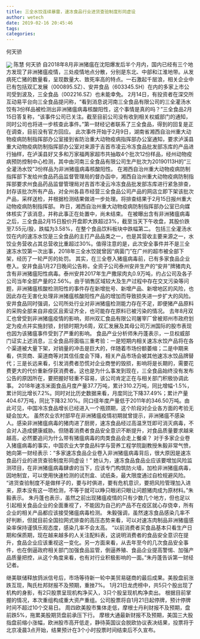 ```yaml
---
title: 三全水饺连续暴雷，速冻食品行业进货查验制度形同虚设
author: wetech
date: 2019-02-16 20:45:46
tags: 
categories: 
---
```

何天骄
<!-- more -->
<img align="center" border="0" src="https://imgcdn.yicai.com/uppics/images/2019/02/b71994531020b3d6cf192ead9165a300.jpg" />
陈慧
何天骄
自2018年8月非洲猪瘟在沈阳爆发后半个月内，国内已经有三个地方发现了非洲猪瘟疫情，三处疫情地点分散，分别是东北、中部和江淮地带。从发病死亡猪的数量看，呈现数量大、致死率高的特点。一石激起千层浪，相关企业中已有包括双汇发展（000895.SZ）、安井食品（603345.SH）在内的多家上市公司受到波及，三全食品（002216.SZ）也未能幸免。
2月14日，有投资者在深交所互动易平台向三全食品提问称，“看到消息说河南三全食品有限公司的三全灌汤水饺有3份样品被检测出非洲猪瘟病毒核酸阳性，这个事情是真的吗？”三全食品2月15日答复称，“该事件公司已关注。截至目前公司没有收到相关权威部门的通知，同时公司也将进一步核查此事件。”第一财经记者联系了三全食品，得到的回复是正在调查，目前没有官方回应。
此次事件开始于2月9日，湖南省湘西自治州重大动物疫病防制指挥部办公室接到省防治重大动物疫病指挥部办公室通知，要求泸溪县重大动物疫病防制指挥部办公室对来源于吉首市凌云冷冻食品批发部冻库的产品进行抽样，在泸溪县好又多和万家福两家超市共抽取4个批次12份样品，经州动物疫病预防控制中心检测，其中由河南三全食品有限公司生产批次为20190113H的“三全灌汤水饺”3份样品为非洲猪瘟病毒核酸阳性。
在湘西自治州重大动物疫病防制指挥部下发给州食品药品监督管理局的督办函中，湘西自治州重大动物疫病防制指挥部要求州食品药品监督管理局对吉首市凌云冷冻食品批发部冻库进行紧急排查，封存该批次所有产品，对全州各县市经营三全食品公司产品的网店立即下架该批次产品，采样送检，并根据检测结果做进一步处理。将排查结果于2月15日报州重大动物疫病防制指挥部。
昨日，湘西自治州重大动物疫病防制指挥部办公室已向媒体核实了该消息，并称此事正在处置中，尚未结束。
在被曝出含有非洲猪瘟病毒之后，三全食品2月15日股价开盘即大跌超过3%，截至当天下午收盘，其股价跌至7.55元/股，跌幅为3.58%，在整个食品饮料板块中跌幅第二。
包括三全灌汤水饺在内的速冻水饺是三全食品的主打产品品类之一，也是其营收主要来源之一，水饺业务营收占其总营收比重超过30%。值得注意的是，此次安全事件并不是三全速冻水饺第一次出事，2018年三全水饺就曾因“病菌门”在广州的超市被全部下架，经历了一轮严厉的处罚。
其实，在三全卷入猪瘟病毒前，已有多家食品企业卷入。安井食品1月27日晚间公告称，全资子公司泰州安井生产的“安井”牌猪肉丸含有非洲猪瘟阳性病毒。泰州安井2017年生产撒尿肉丸0.9万吨，约占公司及各子公司当年全部产量的2.56%。由于销售区域较大及生产过程中存在交叉污染等问题，非洲猪瘟核酸检测阳性的事件存在新增批号、新增产品、新增地区的风险，也因此存在无害化处理非洲猪瘟核酸阳性产品的增加而导致损失进一步扩大的风险。安井食品同时强调，公司所处行业对非洲猪瘟检测能力存在不足，即便猪产品原料的采购全部来自非疫区且索证齐全，也可能存在原料已被污染的情况。
去年8月双汇也曾受到非洲猪瘟疫情的影响，郑州双汇食品有限公司屠宰厂曾被郑州市政府划定为疫点并实施封锁，封锁时期为6周，双汇发展及其母公司万洲国际的股市表现也因为该猪瘟事件受到了严重的影响。
食品产业分析师朱丹蓬表示，一旦权威部门证实上述消息，三全食品将面临三重考验：一是短期内相关速冻水饺产品将在各个渠道被大量下架，对销量的冲击是巨大的，伴随着市场份额萎缩；二是中期来看，供货商、渠道商等对其信任度会下降，相关产品市场会被其他速冻水饺品牌替代；三是长远来看，引发消费者恐慌对企业商誉的毁损，影响将是长期的，需要花费更大的代价重新俘获消费者。这也是为什么事发到现在，三全食品始终没有发布公告的原因所在，要把握好轻重不容易，该公司肯定正在与相关部门积极协调此事。
2018年速冻米面食品月度产量37.7万吨，累计310.2万吨，同比增幅-1.5%，累计同比增长7.2%。同时对比历史数据来看，月度同比下降37.49%；累计产量404.67万吨，同比下降32.10%。同口径年度产量低于2011年的346.50万吨。由此可见，中国冷冻食品增长已经进入一个瓶颈期，这个阶段对企业各方面的考验无疑会加大。
虽然农业农村部早在非洲猪瘟疫情初期就曾提示，非洲猪瘟不感染人。感染非洲猪瘟病毒的猪肉进了厨房，速冻食品经过高温烹饪即可消灭病毒，不会对人造成健康威胁。但随着消费者食品安全意识不断提升，对食品质量要求越来越高，必然要追问为什么带有猪瘟病毒的肉类食品会走上餐桌？
对于多家企业卷入猪瘟病毒的事实，中国农业大学食品科学与营养工程学院副教授朱毅非常气愤，她向第一财经表示：“多家速冻食品企业卷入非洲猪瘟病毒背后，很大原因是速冻食品行业的进货查验制度形同虚设！”
她认为，速冻食品食品业应该要增加风险监测项目，在非洲猪瘟病毒肆虐的当下，应该专门构筑防火墙，加检非洲猪瘟病毒，因地制宜，可以使用快速检测的试剂盒、试纸条，最大限度通过自检规避风险。
“进货查验制度不是做样子的，要与时俱进，要有危机意识，要把风险管理加入进来，原本没有这一项检测，不等于就可以睁只眼闭只眼让问题猪肉成为原材料。”朱毅表示。
朱丹蓬也表示，虽然之前出现猪瘟疫情的只有少数几个地方，但也足以引起相关食品企业的全面重视了，不能因为自己的产品不在疫区就心存侥幸，所有企业的相关产品都应该接受猪瘟病毒检测。
朱毅强调，虽然速冻食品感染几率不好判断，但就目前全国拉网式排查的高压态势来看，可以对速冻肉制品非洲猪瘟感染率保持谨慎乐观态度，感染几率不会太高。
“以前消费者买食品基本只看生产日期和保质期，现在越来越多的人关注配料表，这说明消费者的食品安全意识在提升，食品企业应该重视这一变化。另一方面来看，从去年至今的几次食品安全事件，也在倒逼政府相关部门加强食品监管，倒逼养殖、食品企业提高警惕、加强产品质量把控，从这个角度来看，也有对行业积极影响的一面。”朱丹蓬告诉第一财经记者。
 
 
继美联储释放鸽派信号后，市场等待新一轮中美贸易磋商的最后成果。美股盘前涨跌互现，陶氏杜邦财报不及预期，重挫7%。
1月21日龙虎榜中，共5只个股出现了机构的身影，有2只股票呈现机构净买入，3只个股呈现机构净卖出。
根据目前掌握的情况，本次重组构成重大资产重组。公司股票将自1月21日起停牌，预计停牌时间不超过10个交易日。
周四欧美股市集体走低，摩根士丹利财报不及预期，盘前跌5%，拖累美股期货盘前承压下行。
摩根大通最新财报不及预期，美国三大股指盘前缩小涨幅，欧洲股市高开低走，静待英国议会脱欧协议表决结果，投票将于北京凌晨3点开始，结果预计在3个小时投票时间结束后不久宣布。
